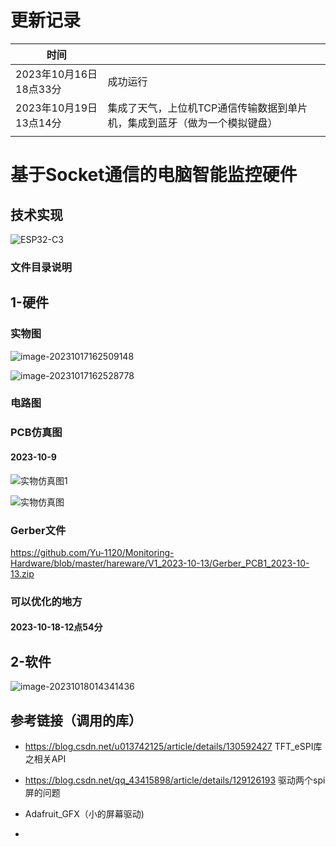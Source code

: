 # 更新记录



| 时间                   |                                                              |
| ---------------------- | ------------------------------------------------------------ |
| 2023年10月16日18点33分 | 成功运行                                                     |
| 2023年10月19日13点14分 | 集成了天气，上位机TCP通信传输数据到单片机，集成到蓝牙（做为一个模拟键盘） |
|                        |                                                              |







# 基于Socket通信的电脑智能监控硬件











## 技术实现



![ESP32-C3](Readme.assets/ESP32-C3.png)

### 文件目录说明





## 1-硬件

### 实物图



![image-20231017162509148](Readme.assets/image-20231017162509148.png)





![image-20231017162528778](Readme.assets/image-20231017162528778.png)



### 电路图



### PCB仿真图

#### 2023-10-9

![实物仿真图1](Readme.assets/实物仿真图1.png)



![实物仿真图](Readme.assets/实物仿真图.png)

### Gerber文件

https://github.com/Yu-1120/Monitoring-Hardware/blob/master/hareware/V1_2023-10-13/Gerber_PCB1_2023-10-13.zip

### 可以优化的地方



#### 2023-10-18-12点54分







## 2-软件

















![image-20231018014341436](Readme.assets/image-20231018014341436.png)









## 参考链接（调用的库）



- https://blog.csdn.net/u013742125/article/details/130592427     TFT_eSPI库之相关API

- https://blog.csdn.net/qq_43415898/article/details/129126193    驱动两个spi屏的问题

- Adafruit_GFX（小的屏幕驱动)

- 










